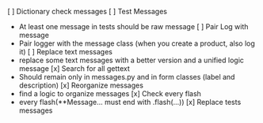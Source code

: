 [ ] Dictionary check messages
[ ] Test Messages
- At least one message in tests should be raw message
[ ] Pair Log with message
- Pair logger with the message class (when you create a product, also log it)
[ ] Replace text messages
- replace some text messages with a better version and a unified logic message
[x] Search for all gettext 
- Should remain only in messages.py and in form classes (label and description)
[x] Reorganize messages
- find a logic to organize messages
[x] Check every flash
- every flash(**Message... must end with .flash(...))
[x] Replace tests messages